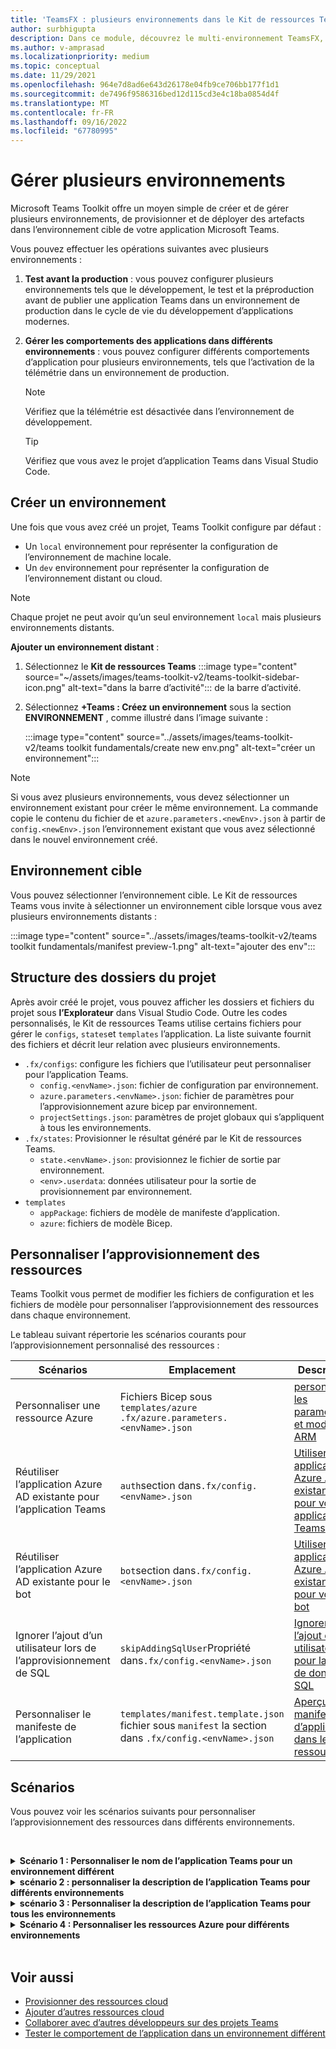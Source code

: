 ```yaml
---
title: 'TeamsFX : plusieurs environnements dans le Kit de ressources Teams'
author: surbhigupta
description: Dans ce module, découvrez le multi-environnement TeamsFX, par exemple, créez un environnement, sélectionnez l’environnement cible, etc.
ms.author: v-amprasad
ms.localizationpriority: medium
ms.topic: conceptual
ms.date: 11/29/2021
ms.openlocfilehash: 964e7d8ad6e643d26178e04fb9ce706bb177f1d1
ms.sourcegitcommit: de7496f9586316bed12d115cd3e4c18ba0854d4f
ms.translationtype: MT
ms.contentlocale: fr-FR
ms.lasthandoff: 09/16/2022
ms.locfileid: "67780995"
---
```

# <a name="manage-multiple-environments"></a>Gérer plusieurs environnements

 Microsoft Teams Toolkit offre un moyen simple de créer et de gérer plusieurs environnements, de provisionner et de déployer des artefacts dans l’environnement cible de votre application Microsoft Teams.

 Vous pouvez effectuer les opérations suivantes avec plusieurs environnements :

1. **Test avant la production** : vous pouvez configurer plusieurs environnements tels que le développement, le test et la préproduction avant de publier une application Teams dans un environnement de production dans le cycle de vie du développement d’applications modernes.

2. **Gérer les comportements des applications dans différents environnements** : vous pouvez configurer différents comportements d’application pour plusieurs environnements, tels que l’activation de la télémétrie dans un environnement de production.

   > [!NOTE]
   > Vérifiez que la télémétrie est désactivée dans l’environnement de développement.

   > [!TIP]
   > Vérifiez que vous avez le projet d’application Teams dans Visual Studio Code.

## <a name="create-new-environment"></a>Créer un environnement

Une fois que vous avez créé un projet, Teams Toolkit configure par défaut :

* Un `local` environnement pour représenter la configuration de l’environnement de machine locale.
* Un `dev` environnement pour représenter la configuration de l’environnement distant ou cloud.

> [!NOTE]
> Chaque projet ne peut avoir qu’un seul environnement `local` mais plusieurs environnements distants.

**Ajouter un environnement distant** :

1. Sélectionnez le **Kit de ressources Teams** :::image type="content" source="~/assets/images/teams-toolkit-v2/teams-toolkit-sidebar-icon.png" alt-text="dans la barre d’activité"::: de la barre d’activité.
2. Sélectionnez **+Teams : Créez un environnement** sous la section **ENVIRONNEMENT** , comme illustré dans l’image suivante :

   :::image type="content" source="../assets/images/teams-toolkit-v2/teams toolkit fundamentals/create new env.png" alt-text="créer un environnement":::

> [!Note]
> Si vous avez plusieurs environnements, vous devez sélectionner un environnement existant pour créer le même environnement. La commande copie le contenu du fichier de et `azure.parameters.<newEnv>.json` à partir de `config.<newEnv>.json` l’environnement existant que vous avez sélectionné dans le nouvel environnement créé.

## <a name="target-environment"></a>Environnement cible

Vous pouvez sélectionner l’environnement cible. Le Kit de ressources Teams vous invite à sélectionner un environnement cible lorsque vous avez plusieurs environnements distants :

:::image type="content" source="../assets/images/teams-toolkit-v2/teams toolkit fundamentals/manifest preview-1.png" alt-text="ajouter des env":::

## <a name="project-folder-structure"></a>Structure des dossiers du projet

Après avoir créé le projet, vous pouvez afficher les dossiers et fichiers du projet sous **l’Explorateur** dans Visual Studio Code. Outre les codes personnalisés, le Kit de ressources Teams utilise certains fichiers pour gérer le `configs`, `states`et `templates` l’application. La liste suivante fournit des fichiers et décrit leur relation avec plusieurs environnements.

* `.fx/configs`: configure les fichiers que l’utilisateur peut personnaliser pour l’application Teams.
  * `config.<envName>.json`: fichier de configuration par environnement.
  * `azure.parameters.<envName>.json`: fichier de paramètres pour l’approvisionnement azure bicep par environnement.
  * `projectSettings.json`: paramètres de projet globaux qui s’appliquent à tous les environnements.
* `.fx/states`: Provisionner le résultat généré par le Kit de ressources Teams.
  * `state.<envName>.json`: provisionnez le fichier de sortie par environnement.
  * `<env>.userdata`: données utilisateur pour la sortie de provisionnement par environnement.
* `templates`
  * `appPackage`: fichiers de modèle de manifeste d’application.
  * `azure`: fichiers de modèle Bicep.

## <a name="customize-resource-provision"></a>Personnaliser l’approvisionnement des ressources

Teams Toolkit vous permet de modifier les fichiers de configuration et les fichiers de modèle pour personnaliser l’approvisionnement des ressources dans chaque environnement.

Le tableau suivant répertorie les scénarios courants pour l’approvisionnement personnalisé des ressources :

| Scénarios | Emplacement| Description |
| --- | --- | --- |
| Personnaliser une ressource Azure |Fichiers Bicep sous `templates/azure` `.fx/azure.parameters.<envName>.json` | [personnaliser les paramètres et modèles ARM](provision.md#customize-arm-template-files) |
| Réutiliser l’application Azure AD existante pour l’application Teams | `auth`section dans`.fx/config.<envName>.json`|  [Utiliser une application Azure AD existante pour votre application Teams](provision.md#use-an-existing-azure-ad-app-for-your-teams-app) |
| Réutiliser l’application Azure AD existante pour le bot |`bot`section dans`.fx/config.<envName>.json`| [Utiliser une application Azure AD existante pour votre bot](provision.md#use-an-existing-azure-ad-app-for-your-bot) |
| Ignorer l’ajout d’un utilisateur lors de l’approvisionnement de SQL |`skipAddingSqlUser`Propriété dans`.fx/config.<envName>.json`| [Ignorer l’ajout d’un utilisateur pour la base de données SQL](provision.md#skip-adding-user-for-sql-database) |
| Personnaliser le manifeste de l’application |`templates/manifest.template.json` fichier sous `manifest` la section dans `.fx/config.<envName>.json`| [Aperçu du manifeste d’application dans le Kit de ressources](TeamsFx-preview-and-customize-app-manifest.md)|

## <a name="scenarios"></a>Scénarios

Vous pouvez voir les scénarios suivants pour personnaliser l’approvisionnement des ressources dans différents environnements.
<br>

<br><details>
<summary><b>Scénario 1 : Personnaliser le nom de l’application Teams pour un environnement différent </b></summary>

Vous pouvez définir le nom de l’application Teams pour `myapp(dev)` l’environnement `dev` par défaut et `myapp(staging)` pour l’environnement `staging`intermédiaire.

Étapes de personnalisation :

1. Ouvrez le fichier `.fx/configs/config.dev.json`de configuration.
2. Mettez à jour la propriété de **`manifest`** > **`appName`** > **short** sur **`myapp(dev)`**.

  Les mises à jour sont les `.fx/configs/config.dev.json` suivantes :

  ```json
  {
      "$schema": "https://aka.ms/teamsfx-env-config-schema",
      "description": "You can customize the TeamsFx config for different environments.   Visit https://aka.ms/teamsfx-env-config to learn more about this.",
      "manifest": {
          "appName": {
              "short": "myapp(dev)"
              ...
          }
      }
      ...
  }
  ```

3. Vous pouvez créer un environnement et le nommer s’il `staging` n’existe pas.
4. Ouvrez le fichier `.fx/configs/config.staging.json`de configuration.
5. Mettez à jour la même propriété `myapp(staging)`.
6. Vous pouvez maintenant exécuter la commande de provisionnement sur `dev` et `staging` l’environnement pour mettre à jour le nom de l’application dans les environnements distants. Pour exécuter la commande de provisionnement avec le Kit de ressources Teams, consultez [provisionner](provision.md#provision-using-teams-toolkit-in-visual-studio-code).

</details>

<details>
<summary><b>scénario 2 : personnaliser la description de l’application Teams pour différents environnements</b></summary>

Vous pouvez définir différentes descriptions d’application Teams pour les différents environnements :

* Pour l’environnement `dev`par défaut, la description est `my app description for dev`.
* Pour l’environnement `staging`intermédiaire, la description est `my app description for staging`.

Étapes de personnalisation :

1. Ouvrez le fichier `.fx/configs/config.dev.json`de configuration.
2. Ajouter une nouvelle propriété de avec la **`manifest`** > **`short`** > **`description`** valeur .**`my app description for dev`**

  Les mises à jour sont les `.fx/configs/config.dev.json` suivantes :

  ```json
  {
      "$schema": "https://aka.ms/teamsfx-env-config-schema",
      "description": "You can customize the TeamsFx config for different environments.   Visit https://aka.ms/teamsfx-env-config to learn more about this.",
      "manifest": {
          ...
          "description": {
              "short": "`my app description for dev"
              ...
          }
      }
      ...
  }
  ```

3. Créez un environnement et nommez-le `staging` s’il n’existe pas.
4. Ouvrez le fichier `.fx/configs/config.staging.json`de configuration.
5. Ajoutez la même propriété à `my app description for staging`.
6. Ouvrez le modèle `templates/appPackage/manifest.template.json`de manifeste d’application Teams.
7. Mettez à jour la propriété **`description`** > **`short`** pour utiliser la **variable** définie dans configurer les fichiers avec la syntaxe **`{{config.manifest.description.short}}`** de la moustache.
  
  Les mises à jour sont les `manifest.template.json` suivantes :

  ```json
  {
    "$schema": "https://developer.microsoft.com/en-us/json-schemas/teams/v1.11/MicrosoftTeams.schema.json",
    "manifestVersion": "1.11",
    "version": "1.0.0",
    ...
    "description": {
      "short": "{{config.manifest.description.short}}", 
      ...
    },
    ...
  }
  ```

8. Vous pouvez maintenant exécuter la commande de provisionnement sur `dev` et `staging` l’environnement pour mettre à jour le nom de l’application dans les environnements distants.

</details>

<details>
<summary><b>scénario 3 : Personnaliser la description de l’application Teams pour tous les environnements</b></summary>

Vous pouvez définir la description de l’application `my app description` Teams pour tous les environnements.

Comme le modèle de manifeste d’application Teams est partagé dans tous les environnements, nous pouvons mettre à jour la valeur de description qu’il contient pour notre cible :

1. Ouvrez le modèle `templates/appPackage/manifest.template.json`de manifeste d’application Teams.
2. Mettez à jour la propriété **`description`** > **`short`** avec une chaîne **`my app description`** codée en dur.
  
  Les mises à jour sont les `manifest.template.json` suivantes :

  ```json
  {
    "$schema": "https://developer.microsoft.com/en-us/json-schemas/teams/v1.11/MicrosoftTeams.schema.json",
    "manifestVersion": "1.11",
    "version": "1.0.0",
    ...
    "description": {
      "short": "my app description",
      ...
    },
    ...
  }

  ```

3. Vous pouvez maintenant exécuter la commande de provisionnement sur **tout l’environnement** pour mettre à jour le nom de l’application dans les environnements distants.

</details>

<details>
<br><summary><b>Scénario 4 : Personnaliser les ressources Azure pour différents environnements</b></summary>

Vous pouvez personnaliser les ressources Azure pour chaque environnement, par exemple modifier l’environnement correspondant à fx/configs/azure.parameters. Fichier {env}.json pour spécifier le nom de la fonction Azure.

Pour plus d’informations sur les fichiers de modèles et de paramètres Bicep, consultez [provisionner des ressources cloud](provision.md).
</details>
</br>

## <a name="see-also"></a>Voir aussi

* [Provisionner des ressources cloud](provision.md)
* [Ajouter d’autres ressources cloud](add-resource.md)
* [Collaborer avec d’autres développeurs sur des projets Teams](TeamsFx-collaboration.md)
* [Tester le comportement de l’application dans un environnement différent](test-app-behavior.md)
